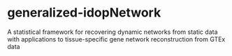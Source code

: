 # generalized-idopNetwork
A statistical framework for recovering dynamic networks from static data with applications to tissue-specific gene network reconstruction from GTEx data
